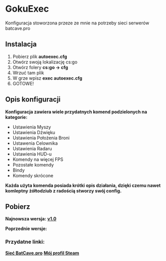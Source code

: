 # GokuExec
Konfiguracja stoworzona przeze ze mnie na potrzeby sieci serwerów batcave.pro
## Instalacja
1. Pobierz plik **autoexec.cfg**
1. Otwórz swoją lokalizację cs:go
1. Otwórz folery **cs:go -> cfg**
1. Wrzuć tam plik
1. W grze wpisz **exec autoexec.cfg**
1. GOTOWE!
## Opis konfiguracji
**Konfiguracja zawiera wiele przydatnych komend podzielonych na kategorie:**
* Ustawienia Myszy
* Ustawienia Dźwięku
* Ustawienia Położenia Broni
* Ustawenia Celownika
* Ustawienia Radaru
* Ustawienia HUD-u
* Komendy na więcej FPS
* Pozostałe komendy
* Bindy
* Komendy skrócone 

**Każda użyta komenda posiada krótki opis działania, 
dzięki czemu nawet komleptny żółtodziub z radością stworzy swój config.**
## Pobierz
**Najnowsza wersja:** [**v1.0**](https://github.com/kamehame-ha/GokuExec/releases/tag/v1.0)

**Poprzednie wersje:**

### Przydatne linki:
[**Sieć BatCave.pro**](https://batcave.pro)
[**Mój profil Steam**](https://steamcommunity.com/id/kamehame_ha/)

